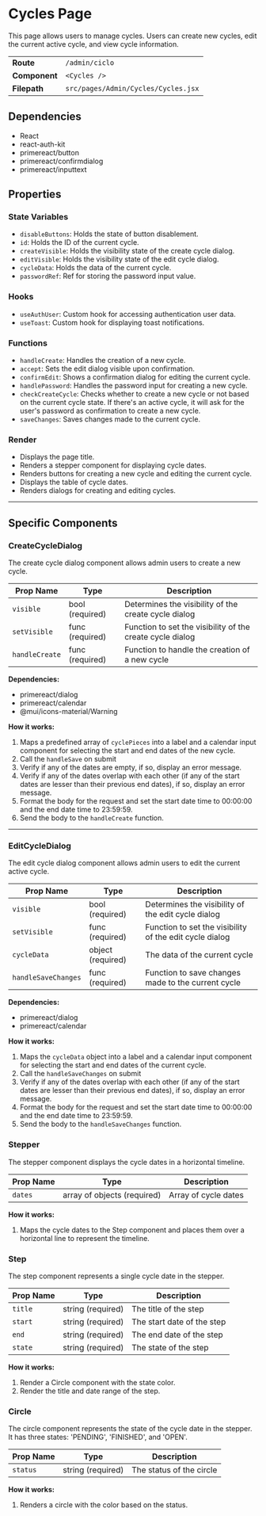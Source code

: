 # Cycles Page

This page allows users to manage cycles. Users can create new cycles, edit the current active cycle, and view cycle information.

|         |                           |
|------------|--------------------------------------|
| **Route**      | `/admin/ciclo`      |
| **Component**  | `<Cycles />`                      |
| **Filepath**       | `src/pages/Admin/Cycles/Cycles.jsx` |

## Dependencies

- React
- react-auth-kit
- primereact/button
- primereact/confirmdialog
- primereact/inputtext

## Properties

### State Variables

- `disableButtons`: Holds the state of button disablement.
- `id`: Holds the ID of the current cycle.
- `createVisible`: Holds the visibility state of the create cycle dialog.
- `editVisible`: Holds the visibility state of the edit cycle dialog.
- `cycleData`: Holds the data of the current cycle.
- `passwordRef`: Ref for storing the password input value.

### Hooks

- `useAuthUser`: Custom hook for accessing authentication user data.
- `useToast`: Custom hook for displaying toast notifications.

### Functions

- `handleCreate`: Handles the creation of a new cycle.
- `accept`: Sets the edit dialog visible upon confirmation.
- `confirmEdit`: Shows a confirmation dialog for editing the current cycle.
- `handlePassword`: Handles the password input for creating a new cycle.
- `checkCreateCycle`: Checks whether to create a new cycle or not based on the current cycle state. If there's an active cycle, it will ask for the user's password as confirmation to create a new cycle.
- `saveChanges`: Saves changes made to the current cycle.

### Render

- Displays the page title.
- Renders a stepper component for displaying cycle dates.
- Renders buttons for creating a new cycle and editing the current cycle.
- Displays the table of cycle dates.
- Renders dialogs for creating and editing cycles.

---

## Specific Components

### CreateCycleDialog

The create cycle dialog component allows admin users to create a new cycle.

| Prop Name | Type                           | Description                |
|-----------|--------------------------------|----------------------------|
| `visible` | bool (required)                | Determines the visibility of the create cycle dialog |
| `setVisible` | func (required)             | Function to set the visibility of the create cycle dialog |
| `handleCreate` | func (required)           | Function to handle the creation of a new cycle |

**Dependencies:**

- primereact/dialog
- primereact/calendar
- @mui/icons-material/Warning

**How it works:**

1. Maps a predefined array of `cyclePieces` into a label and a calendar input component for selecting the start and end dates of the new cycle.
2. Call the `handleSave` on submit
3. Verify if any of the dates are empty, if so, display an error message.
4. Verify if any of the dates overlap with each other (if any of the start dates are lesser than their previous end dates), if so, display an error message.
5. Format the body for the request and set the start date time to 00:00:00 and the end date time to 23:59:59.
6. Send the body to the `handleCreate` function.

---

### EditCycleDialog

The edit cycle dialog component allows admin users to edit the current active cycle.

| Prop Name | Type                           | Description                |
|-----------|--------------------------------|----------------------------|
| `visible` | bool (required)                | Determines the visibility of the edit cycle dialog |
| `setVisible` | func (required)             | Function to set the visibility of the edit cycle dialog |
| `cycleData` | object (required)            | The data of the current cycle |
| `handleSaveChanges` | func (required)             | Function to save changes made to the current cycle |

**Dependencies:**

- primereact/dialog
- primereact/calendar

**How it works:**

1. Maps the `cycleData` object into a label and a calendar input component for selecting the start and end dates of the current cycle.
2. Call the `handleSaveChanges` on submit
3. Verify if any of the dates overlap with each other (if any of the start dates are lesser than their previous end dates), if so, display an error message.
4. Format the body for the request and set the start date time to 00:00:00 and the end date time to 23:59:59.
5. Send the body to the `handleSaveChanges` function.


### Stepper

The stepper component displays the cycle dates in a horizontal timeline.

| Prop Name | Type                           | Description                |
|-----------|--------------------------------|----------------------------|
| `dates`   | array of objects (required)  | Array of cycle dates       |

**How it works:**

1. Maps the cycle dates to the Step component and places them over a horizontal line to represent the timeline.

### Step

The step component represents a single cycle date in the stepper. 

| Prop Name | Type                           | Description                |
|-----------|--------------------------------|----------------------------|
| `title`   | string (required)              | The title of the step      |
| `start`   | string (required)              | The start date of the step |
| `end`     | string (required)              | The end date of the step   |
| `state`   | string (required)              | The state of the step      |

**How it works:**

1. Render a Circle component with the state color.
2. Render the title and date range of the step.

### Circle

The circle component represents the state of the cycle date in the stepper. It has three states: 'PENDING', 'FINISHED', and 'OPEN'.

| Prop Name | Type                           | Description                |
|-----------|--------------------------------|----------------------------|
| `status`   | string (required)              | The status of the circle    |

**How it works:**

1. Renders a circle with the color based on the status.



